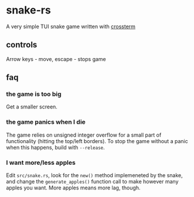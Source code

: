 # snake-rs
A very simple TUI snake game written with [crossterm](https://github.com/crossterm-rs/crossterm)

## controls
Arrow keys - move, escape - stops game

## faq
### the game is too big
Get a smaller screen.
### the game panics when I die
The game relies on unsigned integer overflow for a small part of functionality (hitting the top/left borders). To stop the game without a panic when this happens, build with `--release`.
### I want more/less apples
Edit `src/snake.rs`, look for the `new()` method implemeneted by the snake, and change the `generate_apples()` function call to make however many apples you want. More apples means more lag, though.
